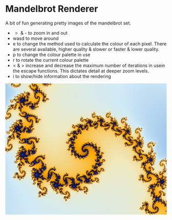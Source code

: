 # Mandelbrot Renderer

A bit of fun generating pretty images of the mandelbrot set.

* + & - to zoom in and out
* wasd to move around
* e to change the method used to calculate the colour of each pixel. There are several available, higher quality & slower or faster & lower quality.
* p to change the colour palette in use
* r to rotate the current colour palette
* < & > increase and decrease the maximum number of iterations in usein the escape functions. 
This dictates detail at deeper zoom levels.
* i to show/hide information about the rendering

![Pretty swirl](/MandelbrotWin/FractalRendering.jpg?raw=true)